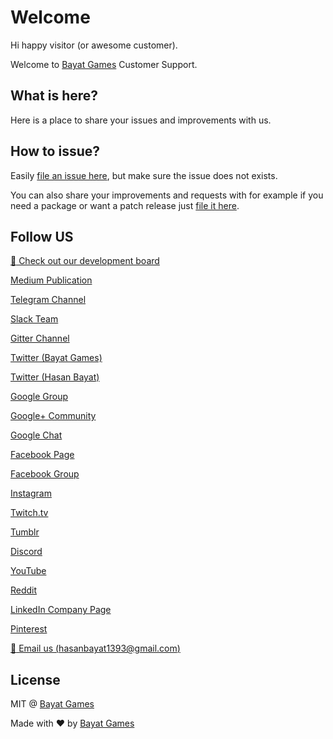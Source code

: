 # Welcome
Hi happy visitor (or awesome customer).

Welcome to [Bayat Games](https://www.assetstore.unity3d.com/en/#!/search/page=1/sortby=relevance/query=publisher:26641) Customer Support.

## What is here?
Here is a place to share your issues and improvements with us.

## How to issue?
Easily [file an issue here](https://github.com/BayatGames/Support/issues/new), but make sure the issue does not exists.

You can also share your improvements and requests with for example if you need a package or want a patch release just [file it here](https://github.com/BayatGames/Support/issues/new).

## Follow US

[:notebook: Check out our development board](https://trello.com/bayatgames)

[Medium Publication](https://medium.com/bayat-games)

[Telegram Channel](https://t.me/BayatGamesOfficial)

[Slack Team](https://bayatgames.slack.com)

[Gitter Channel](https://gitter.im/BayatGames)

[Twitter (Bayat Games)](https://twitter.com/BayatGames)

[Twitter (Hasan Bayat)](https://twitter.com/EmpireWorld1393)

[Google Group](https://groups.google.com/forum/#!forum/bayatgames)

[Google+ Community](https://plus.google.com/communities/108974587311747022650)

[Google Chat](https://hangouts.google.com/group/6bqlVL54C7avYPUs2)

[Facebook Page](https://www.facebook.com/BayatGames)

[Facebook Group](https://www.facebook.com/groups/bayatgames/)

[Instagram](https://www.instagram.com/gamesbayat/)

[Twitch.tv](https://www.twitch.tv/bayatgames)

[Tumblr](https://bayatgames.tumblr.com)

[Discord](https://discordapp.com/channels/307041709701988352/307041709701988352)

[YouTube](https://www.youtube.com/channel/UCDLJbvqDKJyBKU2E8TMEQpQ)

[Reddit](https://www.reddit.com/r/bayatgames)

[LinkedIn Company Page](https://www.linkedin.com/company/18202318/)

[Pinterest](https://www.pinterest.com/BayatGames/)

[:e-mail: Email us (hasanbayat1393@gmail.com)](mailto:hasanbayat1393@gmail.com)

## License
MIT @ [Bayat Games](https://github.com/BayatGames)

Made with :heart: by [Bayat Games](https://github.com/BayatGames)
